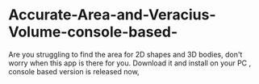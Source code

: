 # Accurate-Area-and-Veracius-Volume-console-based-
Are you struggling to find the area for 2D shapes and 3D bodies, don't worry when this app is there for you. Download it and install on your PC , console based version is released now, 
